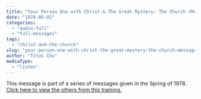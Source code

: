 ```yaml
---
title: "Your Person One with Christ & The Great Mystery: The Church (Message 3)"
date: "1978-05-02"
categories: 
  - "audio-full"
  - "full-messages"
tags: 
  - "christ-and-the-church"
slug: "your-person-one-with-christ-the-great-mystery-the-church-message-3"
author: "Titus Chu"
mediaType: 
  - "listen"
---
```


This message is part of a series of messages given in the Spring of 1978. [Click here to view the others from this training.](https://asweetsavor.org/spring-training-your-person-one-with-christ-the-great-mystery-the-church/)
